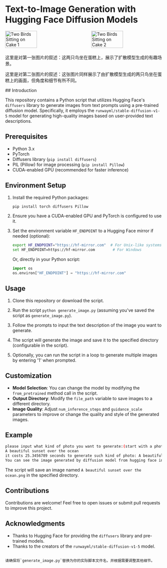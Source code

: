 
# Text-to-Image Generation with Hugging Face Diffusion Models
<div style="display: flex; justify-content: space-between; align-items: center; margin-bottom: 20px;">  
    <img src="https://github.com/PeterYuan666/huggingface_DDPM_text-image/blob/785388add0e167d33e481dd082f6aaeb349b28ab/generate_picture_collection/a%20photo%20of%20two%20birds%20sitting%20on%20the%20cake.png" alt="Two Birds Sitting on Cake 1" style="width: 45%; height: auto;">  
    <img src="https://github.com/PeterYuan666/huggingface_DDPM_text-image/blob/785388add0e167d33e481dd082f6aaeb349b28ab/generate_picture_collection/a%20photo%20of%20two%20birds%20sitting%20on%20the%20cake.png" alt="Two Birds Sitting on Cake 2" style="width: 45%; height: auto;">  
</div>  
  
<p>  
    这里是对第一张图片的叙述：这两只鸟坐在蛋糕上，展示了扩散模型生成的有趣场景。  
</p>  
  
<p>  
    这里是对第二张图片的叙述：这张图片同样展示了由扩散模型生成的两只鸟坐在蛋糕上的画面，但角度和细节有所不同。  
</p>
## Introduction

This repository contains a Python script that utilizes Hugging Face's `diffusers` library to generate images from text prompts using a pre-trained diffusion model. Specifically, it employs the `runwayml/stable-diffusion-v1-5` model for generating high-quality images based on user-provided text descriptions.

## Prerequisites

- Python 3.x
- PyTorch
- Diffusers library (`pip install diffusers`)
- PIL (Pillow) for image processing (`pip install Pillow`)
- CUDA-enabled GPU (recommended for faster inference)

## Environment Setup

1. Install the required Python packages:
   ```bash
   pip install torch diffusers Pillow
   ```

2. Ensure you have a CUDA-enabled GPU and PyTorch is configured to use it.

3. Set the environment variable `HF_ENDPOINT` to a Hugging Face mirror if needed (optional):
   ```bash
   export HF_ENDPOINT="https://hf-mirror.com"  # For Unix-like systems
   set HF_ENDPOINT=https://hf-mirror.com        # For Windows
   ```

   Or, directly in your Python script:
   ```python
   import os
   os.environ["HF_ENDPOINT"] = "https://hf-mirror.com"
   ```

## Usage

1. Clone this repository or download the script.

2. Run the script `python generate_image.py` (assuming you've saved the script as `generate_image.py`).

3. Follow the prompts to input the text description of the image you want to generate.

4. The script will generate the image and save it to the specified directory (configurable in the script).

5. Optionally, you can run the script in a loop to generate multiple images by entering '1' when prompted.

## Customization

- **Model Selection**: You can change the model by modifying the `from_pretrained` method call in the script.
- **Output Directory**: Modify the `file_path` variable to save images to a different directory.
- **Image Quality**: Adjust `num_inference_steps` and `guidance_scale` parameters to improve or change the quality and style of the generated images.

## Example

```bash
please input what kind of photo you want to generate:(start with a photo of...)
A beautiful sunset over the ocean
it costs 25.3456789 seconds to generate such kind of photo: A beautiful sunset over the ocean
You can see the image generated by diffusion model from hugging face in the generate_picture_collection folder.
```

The script will save an image named `A beautiful sunset over the ocean.png` in the specified directory.

## Contributions

Contributions are welcome! Feel free to open issues or submit pull requests to improve this project.

## Acknowledgments

- Thanks to Hugging Face for providing the `diffusers` library and pre-trained models.
- Thanks to the creators of the `runwayml/stable-diffusion-v1-5` model.
```

请确保将`generate_image.py`替换为你的实际脚本文件名，并根据需要调整其他细节。
